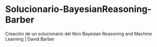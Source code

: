 # Solucionario-BayesianReasoning-Barber
Creación de un solucionario del libro Bayesian Reasoning and Machine Learning | David Barber
